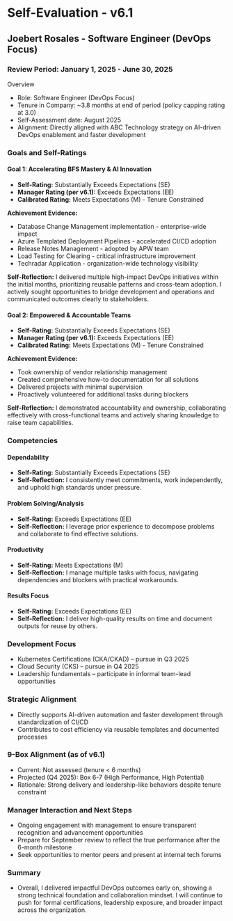 # Self-Evaluation - v6.1
## Joebert Rosales - Software Engineer (DevOps Focus)
### Review Period: January 1, 2025 - June 30, 2025

Overview
- Role: Software Engineer (DevOps Focus)
- Tenure in Company: ~3.8 months at end of period (policy capping rating at 3.0)
- Self-Assessment date: August 2025
- Alignment: Directly aligned with ABC Technology strategy on AI-driven DevOps enablement and faster development

### Goals and Self-Ratings

#### Goal 1: Accelerating BFS Mastery & AI Innovation
- **Self-Rating:** Substantially Exceeds Expectations (SE)
- **Manager Rating (per v6.1):** Exceeds Expectations (EE)
- **Calibrated Rating:** Meets Expectations (M) - Tenure Constrained

**Achievement Evidence:**
- Database Change Management implementation - enterprise-wide impact
- Azure Templated Deployment Pipelines - accelerated CI/CD adoption
- Release Notes Management - adopted by APW team
- Load Testing for Clearing - critical infrastructure improvement
- Techradar Application - organization-wide technology visibility

**Self-Reflection:** I delivered multiple high-impact DevOps initiatives within the initial months, prioritizing reusable patterns and cross-team adoption. I actively sought opportunities to bridge development and operations and communicated outcomes clearly to stakeholders.

#### Goal 2: Empowered & Accountable Teams
- **Self-Rating:** Substantially Exceeds Expectations (SE)
- **Manager Rating (per v6.1):** Exceeds Expectations (EE)
- **Calibrated Rating:** Meets Expectations (M) - Tenure Constrained

**Achievement Evidence:**
- Took ownership of vendor relationship management
- Created comprehensive how-to documentation for all solutions
- Delivered projects with minimal supervision
- Proactively volunteered for additional tasks during blockers

**Self-Reflection:** I demonstrated accountability and ownership, collaborating effectively with cross-functional teams and actively sharing knowledge to raise team capabilities.

### Competencies

#### Dependability
- **Self-Rating:** Substantially Exceeds Expectations (SE)
- **Self-Reflection:** I consistently meet commitments, work independently, and uphold high standards under pressure.

#### Problem Solving/Analysis
- **Self-Rating:** Exceeds Expectations (EE)
- **Self-Reflection:** I leverage prior experience to decompose problems and collaborate to find effective solutions.

#### Productivity
- **Self-Rating:** Meets Expectations (M)
- **Self-Reflection:** I manage multiple tasks with focus, navigating dependencies and blockers with practical workarounds.

#### Results Focus
- **Self-Rating:** Exceeds Expectations (EE)
- **Self-Reflection:** I deliver high-quality results on time and document outputs for reuse by others.

### Development Focus
- Kubernetes Certifications (CKA/CKAD) – pursue in Q3 2025
- Cloud Security (CKS) – pursue in Q4 2025
- Leadership fundamentals – participate in informal team-lead opportunities

### Strategic Alignment
- Directly supports AI-driven automation and faster development through standardization of CI/CD
- Contributes to cost efficiency via reusable templates and documented processes

### 9-Box Alignment (as of v6.1)
- Current: Not assessed (tenure < 6 months)
- Projected (Q4 2025): Box 6-7 (High Performance, High Potential)
- Rationale: Strong delivery and leadership-like behaviors despite tenure constraint

### Manager Interaction and Next Steps
- Ongoing engagement with management to ensure transparent recognition and advancement opportunities
- Prepare for September review to reflect the true performance after the 6-month milestone
- Seek opportunities to mentor peers and present at internal tech forums

### Summary
- Overall, I delivered impactful DevOps outcomes early on, showing a strong technical foundation and collaboration mindset. I will continue to push for formal certifications, leadership exposure, and broader impact across the organization.







